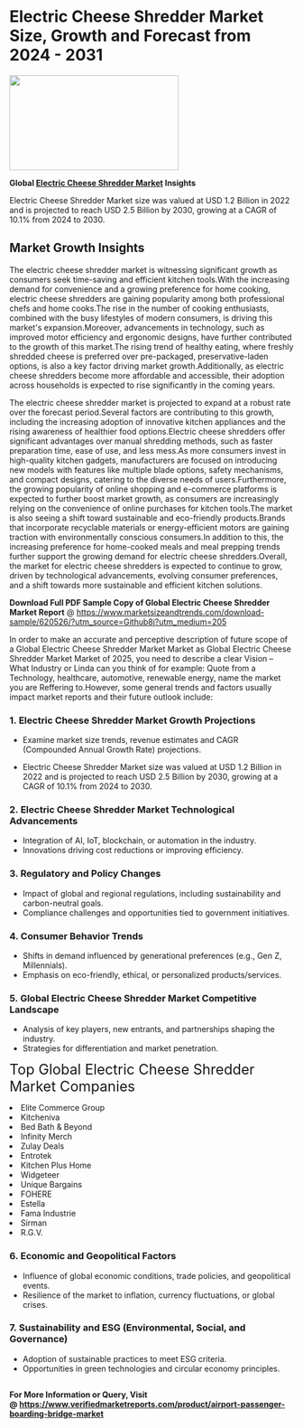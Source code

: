 <H1>Electric Cheese Shredder Market Size, Growth and Forecast from 2024 - 2031</H1><img class="aligncenter size-medium wp-image-584254" src="https://thirdeyenews.in/wp-content/uploads/2024/09/Global-Market-Research-300x168.jpeg" alt="" width="300" height="168" /><p><strong>Global&nbsp;<a href="https://www.marketsizeandtrends.com/download-sample/620526/?utm_source=Github8j?utm_medium=205">Electric Cheese Shredder Market</a> Insights</strong></p><p>Electric Cheese Shredder Market size was valued at USD 1.2 Billion in 2022 and is projected to reach USD 2.5 Billion by 2030, growing at a CAGR of 10.1% from 2024 to 2030.</p><p><h2>Market Growth Insights</h2> <p>The electric cheese shredder market is witnessing significant growth as consumers seek time-saving and efficient kitchen tools.With the increasing demand for convenience and a growing preference for home cooking, electric cheese shredders are gaining popularity among both professional chefs and home cooks.The rise in the number of cooking enthusiasts, combined with the busy lifestyles of modern consumers, is driving this market's expansion.Moreover, advancements in technology, such as improved motor efficiency and ergonomic designs, have further contributed to the growth of this market.The rising trend of healthy eating, where freshly shredded cheese is preferred over pre-packaged, preservative-laden options, is also a key factor driving market growth.Additionally, as electric cheese shredders become more affordable and accessible, their adoption across households is expected to rise significantly in the coming years.</p> <p>The electric cheese shredder market is projected to expand at a robust rate over the forecast period.Several factors are contributing to this growth, including the increasing adoption of innovative kitchen appliances and the rising awareness of healthier food options.Electric cheese shredders offer significant advantages over manual shredding methods, such as faster preparation time, ease of use, and less mess.As more consumers invest in high-quality kitchen gadgets, manufacturers are focused on introducing new models with features like multiple blade options, safety mechanisms, and compact designs, catering to the diverse needs of users.Furthermore, the growing popularity of online shopping and e-commerce platforms is expected to further boost market growth, as consumers are increasingly relying on the convenience of online purchases for kitchen tools.The market is also seeing a shift toward sustainable and eco-friendly products.Brands that incorporate recyclable materials or energy-efficient motors are gaining traction with environmentally conscious consumers.In addition to this, the increasing preference for home-cooked meals and meal prepping trends further support the growing demand for electric cheese shredders.Overall, the market for electric cheese shredders is expected to continue to grow, driven by technological advancements, evolving consumer preferences, and a shift towards more sustainable and efficient kitchen solutions.<p><span class=""><strong>Download Full PDF Sample Copy of Global Electric Cheese Shredder Market Report</strong> @ <a href="https://www.marketsizeandtrends.com/download-sample/620526/?utm_source=Github8j?utm_medium=205" target="_blank">https://www.marketsizeandtrends.com/download-sample/620526/?utm_source=Github8j?utm_medium=205</a></span></p><p>In order to make an accurate and perceptive description of future scope of a Global&nbsp;Electric Cheese Shredder Market Market as Global&nbsp;Electric Cheese Shredder Market Market of 2025, you need to describe a clear Vision &ndash; What Industry or Linda can you think of for example: Quote from a Technology, healthcare, automotive, renewable energy, name the market you are Reffering to.However, some general trends and factors usually impact market reports and their future outlook include:</p><h3>1.&nbsp;<strong>Electric Cheese Shredder Market Growth Projections</strong></h3><ul><li>Examine market size trends, revenue estimates and CAGR (Compounded Annual Growth Rate) projections.</li><li><p>Electric Cheese Shredder Market size was valued at USD 1.2 Billion in 2022 and is projected to reach USD 2.5 Billion by 2030, growing at a CAGR of 10.1% from 2024 to 2030.</p></li></ul><h3>2.&nbsp;<strong>Electric Cheese Shredder Market Technological Advancements</strong></h3><ul><li>Integration of AI, IoT, blockchain, or automation in the industry.</li><li>Innovations driving cost reductions or improving efficiency.</li></ul><h3>3.&nbsp;<strong>Regulatory and Policy Changes</strong></h3><ul><li>Impact of global and regional regulations, including sustainability and carbon-neutral goals.</li><li>Compliance challenges and opportunities tied to government initiatives.</li></ul><h3>4.&nbsp;<strong>Consumer Behavior Trends</strong></h3><ul><li>Shifts in demand influenced by generational preferences (e.g., Gen Z, Millennials).</li><li>Emphasis on eco-friendly, ethical, or personalized products/services.</li></ul><h3>5.&nbsp;<strong>Global Electric Cheese Shredder Market Competitive Landscape</strong></h3><ul><li>Analysis of key players, new entrants, and partnerships shaping the industry.</li><li>Strategies for differentiation and market penetration.</li></ul><p data-pm-slice="1 1 []"><span style="color: inherit; font-family: inherit; font-size: 25px;">Top Global Electric Cheese Shredder Market Companies</span></p><div class="" data-test-id=""><p><li>Elite Commerce Group</li><li> Kitcheniva</li><li> Bed Bath & Beyond</li><li> Infinity Merch</li><li> Zulay Deals</li><li> Entrotek</li><li> Kitchen Plus Home</li><li> Widgeteer</li><li> Unique Bargains</li><li> FOHERE</li><li> Estella</li><li> Fama Industrie</li><li> Sirman</li><li> R.G.V.</li></p></div><h3>6.&nbsp;<strong>Economic and Geopolitical Factors</strong></h3><ul><li>Influence of global economic conditions, trade policies, and geopolitical events.</li><li>Resilience of the market to inflation, currency fluctuations, or global crises.</li></ul><h3>7.&nbsp;<strong>Sustainability and ESG (Environmental, Social, and Governance)</strong></h3><ul><li>Adoption of sustainable practices to meet ESG criteria.</li><li>Opportunities in green technologies and circular economy principles.</li></ul><h2><strong style="font-size: 14px;">For More Information or Query, Visit @&nbsp;</strong><a style="background-color: #ffffff; font-size: 14px;" href="https://www.marketsizeandtrends.com/report/electric-cheese-shredder-market/" target="_blank">https://www.verifiedmarketreports.com/product/airport-passenger-boarding-bridge-market</a></h2>